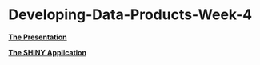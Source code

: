 # Developing-Data-Products-Week-4

**[The Presentation](https://rpubs.com/Adi1309/686172 "REPORT LINK HERE")**

**[The SHINY Application](https://adi1309.shinyapps.io/DevelopingDataProductsWEEK4/ "REPORT LINK HERE")**
